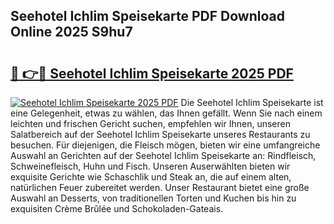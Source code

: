 ## Seehotel Ichlim Speisekarte PDF Download Online 2025 S9hu7

# <h2><a href="http://gcckf9i.nevu.top/?p=Seehotel+Ichlim+Speisekarte">🔗 👉🔴 Seehotel Ichlim Speisekarte 2025 PDF</a></h2>

[![Seehotel Ichlim Speisekarte 2025 PDF](https://i.imgur.com/dBaPXMq.png)](http://gcckf9i.nevu.top/?p=Seehotel+Ichlim+Speisekarte)
Die Seehotel Ichlim Speisekarte ist eine Gelegenheit, etwas zu wählen, das Ihnen gefällt. Wenn Sie nach einem leichten und frischen Gericht suchen, empfehlen wir Ihnen, unseren Salatbereich auf der Seehotel Ichlim Speisekarte unseres Restaurants zu besuchen. Für diejenigen, die Fleisch mögen, bieten wir eine umfangreiche Auswahl an Gerichten auf der Seehotel Ichlim Speisekarte an: Rindfleisch, Schweinefleisch, Huhn und Fisch. Unseren Auserwählten bieten wir exquisite Gerichte wie Schaschlik und Steak an, die auf einem alten, natürlichen Feuer zubereitet werden. Unser Restaurant bietet eine große Auswahl an Desserts, von traditionellen Torten und Kuchen bis hin zu exquisiten Crème Brûlée und Schokoladen-Gateais.

